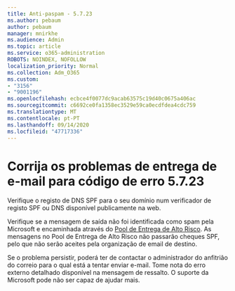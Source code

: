 ```yaml
---
title: Anti-paspam - 5.7.23
ms.author: pebaum
author: pebaum
manager: mnirkhe
ms.audience: Admin
ms.topic: article
ms.service: o365-administration
ROBOTS: NOINDEX, NOFOLLOW
localization_priority: Normal
ms.collection: Adm_O365
ms.custom:
- "3156"
- "9001196"
ms.openlocfilehash: ecbce4f0077dc9acab63575c19d40c0675a406ac
ms.sourcegitcommit: c6692ce0fa1358ec3529e59ca0ecdfdea4cdc759
ms.translationtype: MT
ms.contentlocale: pt-PT
ms.lasthandoff: 09/14/2020
ms.locfileid: "47717336"
---
```

# <a name="fix-email-delivery-issues-for-error-code-5723"></a>Corrija os problemas de entrega de e-mail para código de erro 5.7.23

Verifique o registo de DNS SPF para o seu domínio num verificador de registo SPF ou DNS disponível publicamente na web.

Verifique se a mensagem de saída não foi identificada como spam pela Microsoft e encaminhada através do [Pool de Entrega de Alto Risco](https://docs.microsoft.com/microsoft-365/security/office-365-security/high-risk-delivery-pool-for-outbound-messages). As mensagens no Pool de Entrega de Alto Risco não passarão cheques SPF, pelo que não serão aceites pela organização de email de destino.

Se o problema persistir, poderá ter de contactar o administrador do anfitrião do correio para o qual está a tentar enviar e-mail. Tome nota do erro externo detalhado disponível na mensagem de ressalto. O suporte da Microsoft pode não ser capaz de ajudar mais.

